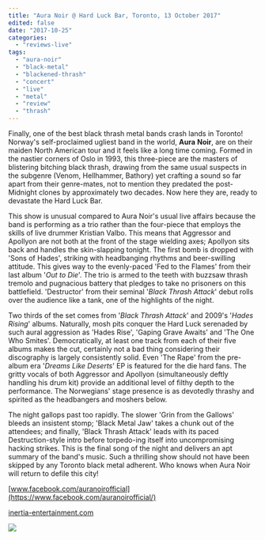 ```yaml
---
title: "Aura Noir @ Hard Luck Bar, Toronto, 13 October 2017"
edited: false
date: "2017-10-25"
categories:
  - "reviews-live"
tags:
  - "aura-noir"
  - "black-metal"
  - "blackened-thrash"
  - "concert"
  - "live"
  - "metal"
  - "review"
  - "thrash"
---
```


Finally, one of the best black thrash metal bands crash lands in Toronto! Norway's self-proclaimed ugliest band in the world, **Aura** **Noir**, are on their maiden North American tour and it feels like a long time coming. Formed in the nastier corners of Oslo in 1993, this three-piece are the masters of blistering bitching black thrash, drawing from the same usual suspects in the subgenre (Venom, Hellhammer, Bathory) yet crafting a sound so far apart from their genre-mates, not to mention they predated the post-Midnight clones by approximately two decades. Now here they are, ready to devastate the Hard Luck Bar.

This show is unusual compared to Aura Noir's usual live affairs because the band is performing as a trio rather than the four-piece that employs the skills of live drummer Kristian Valbo. This means that Aggressor and Apollyon are not both at the front of the stage wielding axes; Apollyon sits back and handles the skin-slapping tonight. The first bomb is dropped with 'Sons of Hades', striking with headbanging rhythms and beer-swilling attitude. This gives way to the evenly-paced 'Fed to the Flames' from their last album '_Out to Die_'. The trio is armed to the teeth with buzzsaw thrash tremolo and pugnacious battery that pledges to take no prisoners on this battlefield. 'Destructor' from their seminal '_Black Thrash Attack_' debut rolls over the audience like a tank, one of the highlights of the night.

Two thirds of the set comes from '_Black Thrash Attack_' and 2009's '_Hades Rising_' albums. Naturally, mosh pits conquer the Hard Luck serenaded by such aural aggression as 'Hades Rise', 'Gaping Grave Awaits' and 'The One Who Smites'. Democratically, at least one track from each of their five albums makes the cut, certainly not a bad thing considering their discography is largely consistently solid. Even 'The Rape' from the pre-album era '_Dreams Like Deserts_' EP is featured for the die hard fans. The gritty vocals of both Aggressor and Apollyon (simultaneously deftly handling his drum kit) provide an additional level of filthy depth to the performance. The Norwegians' stage presence is as devotedly thrashy and spirited as the headbangers and moshers below.

The night gallops past too rapidly. The slower 'Grin from the Gallows' bleeds an insistent stomp; 'Black Metal Jaw' takes a chunk out of the attendees; and finally, 'Black Thrash Attack' leads with its paced Destruction-style intro before torpedo-ing itself into uncompromising hacking strikes. This is the final song of the night and delivers an apt summary of the band's music. Such a thrilling show should not have been skipped by any Toronto black metal adherent. Who knows when Aura Noir will return to defile this city!

[www.facebook.com/auranoirofficial](https://www.facebook.com/auranoirofficial/)

[inertia-entertainment.com](http://inertia-entertainment.com/)

![](https://hellbound.ca/wp-content/uploads/2017/10/Aura-Noir-live-tour-2017.jpg)
